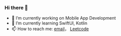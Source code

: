 ### Hi there 👋

- 🔭 I’m currently working on Mobile App Development
- 🌱 I’m currently learning SwiftUI, Kotlin
- 📫 How to reach me: [email](donganyuan1010@gmail.com)， [Leetcode](https://leetcode.com/anyuan/)
